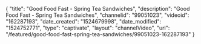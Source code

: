 {
    "title": "Good Food Fast - Spring Tea Sandwiches",
    "description": "Good Food Fast - Spring Tea Sandwiches",
    "channelid": "99051023",
    "videoid": "162287193",
    "date_created": "1524679998",
    "date_modified": "1524752771",
    "type": "captivate",
    "layout": "channelVideo",
    "url": "\/featured\/good-food-fast-spring-tea-sandwiches\/99051023-162287193"
}